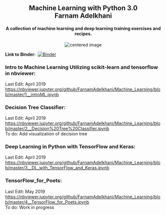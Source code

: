 <h2 align="center">Machine Learning with Python 3.0<br>
Farnam Adelkhani</h2>

<h4 align="center">A collection of machine learning and deep learning training exercises and recipes.</h4>
<p align="center">
    <img src="https://i.imgur.com/lHG8nN5.png" alt="centered image" />
</p>

<b> Link to Binder: </b> &nbsp;[![Binder](https://mybinder.org/badge_logo.svg)](https://mybinder.org/v2/gh/FarnamAdelkhani/Machine_Learning/master)


### Intro to Machine Learning Utilizing scikit-learn and tensorflow in nbviewer:
Last Edit: April 2019 <br>
https://nbviewer.jupyter.org/github/FarnamAdelkhani/Machine_Learning/blob/master/1__introML.ipynb <br>

### Decision Tree Classifier:
Last Edit: April 2019 <br>
https://nbviewer.jupyter.org/github/FarnamAdelkhani/Machine_Learning/blob/master/2__Decision%20Tree%20Classifier.ipynb <br>
To do: Add visualization of decision tree

### Deep Learning in Python with TensorFlow and Keras:
Last Edit: April 2019 <br>
https://nbviewer.jupyter.org/github/FarnamAdelkhani/Machine_Learning/blob/master/3__DL_with_TensorFlow_and_Keras.ipynb <br>

### TensorFlow_for_Poets:
Last Edit: May 2019 <br>
https://nbviewer.jupyter.org/github/FarnamAdelkhani/Machine_Learning/blob/master/4__TensorFlow_for_Poets.ipynb <br>
To do: Work in progress
